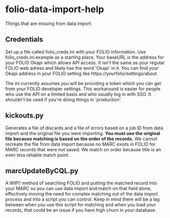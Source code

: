# folio-data-import-help
Things that are missing from data import.

## Credentials
Set up a file called folio_creds.ini with your FOLIO information. Use folio_creds.ini.example as a starting place. Your baseURL is the address for your FOLIO Okapi which allows API access. It isn't the same as your regular FOLIO web adress and likely has the word 'Okapi' in it. You can find your Okapi address in your FOLIO setting like https://yourfolio/settings/about

The ini currently assumes you will be providing a token which you can get from your FOLIO developer settings. This workaround is easier for people who use the API on a limited basis and who usually log in with SSO. It shouldn't be used if you're doing things in 'production'.

## kickouts.py
Generates a file of discards and a file of errors based on a job ID from data import and the original file you were importing. **You must use the original file because matching is based on the order of the records.** We cannot recreate the file from data import because no MARC exists in FOLIO for MARC records that were not saved. We match on order because title is an even less reliable match point.

## marcUpdateByCQL.py
A WIP!! method of searching FOLIO and putting the matched record into your MARC so you can use data import and match on that field alone, effectively moving the need for complex matching out of the data import process and into a script you can control. Keep in mind there will be a lag between when you use this script for matching and when you load your records, that could be an issue if you have high churn in your database.
